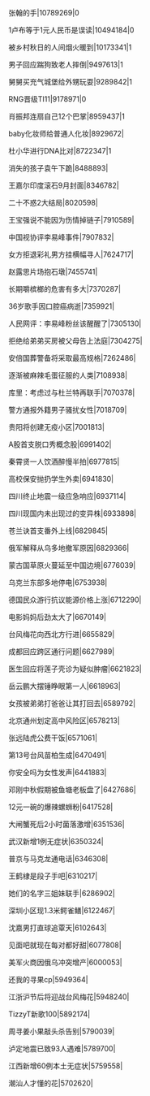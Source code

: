 张翰的手|10789269|0

1卢布等于1元人民币是误读|10494184|0

被乡村秋日的人间烟火暖到|10173341|1

男子回应踹狗致老人摔倒|9497613|1

舅舅买充气城堡给外甥玩耍|9289842|1

RNG晋级TI11|9178971|0

肖振邦连扇自己12个巴掌|8959437|1

baby化妆师给普通人化妆|8929672|

杜小华进行DNA比对|8722347|1

消失的孩子袁午下跪|8488893|

王嘉尔印度滚石9月封面|8346782|

二十不惑2大结局|8020598|

王宝强说不能因为伤情掉链子|7910589|

中国视协评李易峰事件|7907832|

女方拒退彩礼男方挂横幅寻人|7624717|

赵露思片场抱石墩|7455741|

长期嚼槟榔的危害有多大|7370287|

36岁歌手因口腔癌病逝|7359921|

人民网评：李易峰粉丝该醒醒了|7305130|

拒绝给弟弟买房被父母告上法庭|7304275|

安倍国葬警备将采取最高规格|7262486|

逐渐被麻辣毛蛋征服的人类|7108938|

库里：考虑过与杜兰特再联手|7070378|

警方通报外籍男子骚扰女性|7018709|

贵阳将创建无疫小区|7001813|

A股首支脱口秀概念股|6991402|

秦霄贤一人饮酒醉慢半拍|6977815|

高校保安抛扔学生外卖|6941830|

四川终止地震一级应急响应|6937114|

四川现国内未出现过的变异株|6933898|

苍兰诀首支番外上线|6829845|

俄军解释从乌多地撤军原因|6829366|

蒙古国草原火蔓延至中国边境|6776039|

乌克兰东部多地停电|6753938|

德国民众游行抗议能源价格上涨|6712290|

电影妈妈后劲太大了|6670149|

台风梅花向西北方行进|6655829|

成都回应跨区通行问题|6627989|

医生回应将莲子壳诊为疑似肿瘤|6621823|

岳云鹏大摆锤睁眼第一人|6618963|

女孩被弟弟打爸爸让其打回去|6589792|

北京通州划定高中风险区|6578213|

张远陆虎公费干饭|6571061|

第13号台风苗柏生成|6470491|

你安全吗为女性发声|6441883|

邓刚中秋假期被鱼塘老板盘了|6427686|

12元一碗的爆辣螺蛳粉|6417528|

大闸蟹死后2小时菌落激增|6351536|

武汉新增1例无症状|6350324|

普京与马克龙通电话|6346308|

王鹤棣是段子手吧|6310217|

她们的名字三姐妹联手|6286902|

深圳小区现1.3米鳄雀鳝|6122467|

沈嘉男打直球追覃天|6102643|

见面吧就现在每对都好甜|6077808|

美军火商因俄乌冲突增产|6000053|

还我的寻果cp|5949364|

江浙沪节后将迎战台风梅花|5948240|

TizzyT新歌100|5892174|

周寻姜小果敲头杀告别|5790039|

泸定地震已致93人遇难|5789700|

江西新增60例本土无症状|5759558|

潮汕人才懂的花|5702620|

